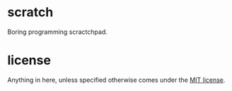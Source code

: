 
# scratch

Boring programming scractchpad.

# license

Anything in here, unless specified otherwise comes under the [MIT license](LICENSE.txt).

